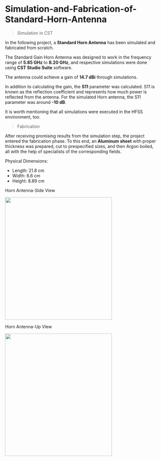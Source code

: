 # Simulation-and-Fabrication-of-Standard-Horn-Antenna

>Simulation in CST

In the following project, a **Standard Horn Antenna** has been simulated and fabricated from scratch. 

The Standard Gain Horn Antenna was designed to work in the frequency range of **5.85 GHz** to **8.20 GHz**, and respective simulations were done using **CST Studio Suite** software.

The antenna could achieve a gain of **14.7 dBi** through simulations.

In addition to calculating the gain, the **S11** parameter was calculated. S11 is known as the reflection coefficient and represents how much power is reflected from the antenna. For the simulated Horn antenna, the S11 parameter was around **-10 dB**.

It is worth mentioning that all simulations were executed in the HFSS environment, too.

> Fabrication

After receiving promising results from the simulation step, the project entered the fabrication phase. To this end, an **Aluminum sheet** with proper thickness was prepared, cut to prespecified sizes, and then Argon boiled, all with the help of specialists of the corresponding fields. 

Physical Dimensions:
- Length:	21.8 cm
- Width:	6.6 cm
- Height:	8.89 cm

Horn Antenna-Side View

<img src="https://user-images.githubusercontent.com/66460485/120514162-3e4a1600-c3e2-11eb-95b4-e9c38a609750.jpeg" width="350" height="400" />

Horn Antenna-Up View

<img src="https://user-images.githubusercontent.com/66460485/120514084-2a9eaf80-c3e2-11eb-8be0-446ed5cb2eec.jpeg" width="350" height="400" />

